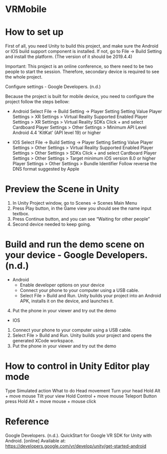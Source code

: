 # VRMobile

# How to set up

First of all, you need Unity to build this project, and make sure the Android or IOS build support component is installed. If not, go to File -> Build Setting and install the platform. (The version of it should be 2019.4.4)
 
Important: This project is an online conference, so there need to be two people to start the session. Therefore, secondary device is required to see the whole project.

Configure settings - Google Developers. (n.d.)

Because the project is built for mobile device, you need to configure the project follow the steps bellow:
* Android
Select File -> Build Setting -> Player Setting
Setting	Value
Player Settings > XR Settings > Virtual Reality Supported	Enabled
Player Settings > XR Settings > Virtual Reality SDKs	Click + and select Cardboard
Player Settings > Other Settings > Minimum API Level	Android 4.4 'KitKat' (API level 19) or higher


* IOS
Select File -> Build Setting -> Player Setting
Setting	Value
Player Settings > Other Settings > Virtual Reality Supported	Enabled
Player Settings > Other Settings > SDKs	Click + and select Cardboard
Player Settings > Other Settings > Target minimum iOS version	8.0 or higher
Player Settings > Other Settings > Bundle Identifier	Follow reverse the DNS format suggested by Apple

# Preview the Scene in Unity

1.	In Unity Project window, go to Scenes -> Scenes Main Menu
2.	Press Play button, in the Game view you should see the name input textbox.
3.	Press Continue button, and you can see “Waiting for other people”
4.	Second device needed to keep going.

# Build and run the demo scene on your device - Google Developers. (n.d.)

* Android
  * Enable developer options on your device
  * Connect your phone to your computer using a USB cable.
  * Select File > Build and Run.
Unity builds your project into an Android APK, installs it on the device, and launches it.
4.	Put the phone in your viewer and try out the demo
* IOS
1.	Connect your phone to your computer using a USB cable.
2.	Select File > Build and Run.
Unity builds your project and opens the generated XCode workspace.
3.	Put the phone in your viewer and try out the demo

# How to control in Unity Editor play mode

Type	Simulated action	What to do
Head movement	Turn your head	Hold Alt + move mouse
	Tilt your view	Hold Control + move mouse
Teleport	Button press	Hold Alt + move mouse + mouse click

# Reference
Google Developers. (n.d.). QuickStart for Google VR SDK for Unity with Android. [online] Available at: https://developers.google.com/vr/develop/unity/get-started-android


